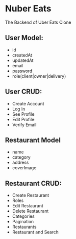 # Nuber Eats

The Backend of Uber Eats Clone

## User Model:

- id
- createdAt
- updatedAt
- email
- password
- role(client|owner|delivery)

## User CRUD:

- Create Account
- Log In
- See Profile
- Edit Profile
- Verify Email

## Restaurant Model

- name
- category
- address
- coverImage

## Restaurant CRUD:

- Create Restaurant
- Roles
- Edit Restaurant
- Delete Restaurant
- Categories
- Pagination
- Restaurants
- Restaurant and Search
